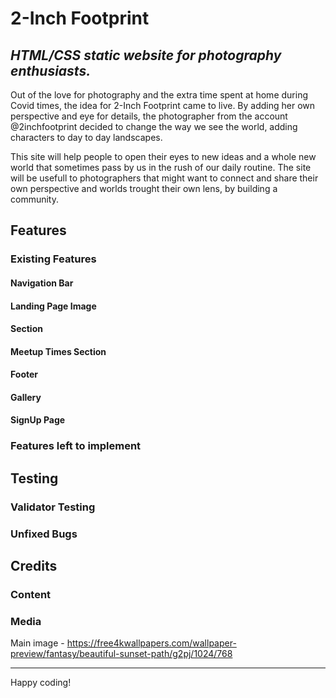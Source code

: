 # 2-Inch Footprint

## *HTML/CSS static website for photography enthusiasts.*

Out of the love for photography and the extra time spent at home during Covid times, the idea for 2-Inch Footprint came to live. By adding her own perspective and eye for details, the photographer from the account @2inchfootprint decided to change the way we see the world, adding characters to day to day landscapes.

This site will help people to open their eyes to new ideas and a whole new world that sometimes pass by us in the rush of our daily routine. The site will be usefull to photographers that might want to connect and share their own perspective and worlds trought their own lens, by building a community.

## Features
### Existing Features
#### Navigation Bar
#### Landing Page Image
#### Section
#### Meetup Times Section
#### Footer
#### Gallery
#### SignUp Page
### Features left to implement

## Testing
### Validator Testing
### Unfixed Bugs

## Credits
### Content
### Media
Main image - https://free4kwallpapers.com/wallpaper-preview/fantasy/beautiful-sunset-path/g2pj/1024/768


---

Happy coding!
